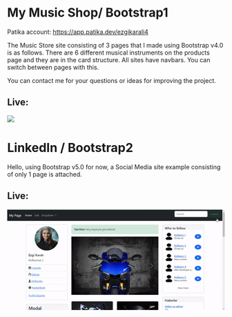 # My Music Shop/ Bootstrap1
Patika account: https://app.patika.dev/ezgikarali4

The Music Store site consisting of 3 pages that I made using Bootstrap v4.0 is as follows. There are 6 different musical instruments on the products page and they are in the card structure. All sites have navbars. You can switch between pages with this.

You can contact me for your questions or ideas for improving the project.

## Live:
![](https://github.com/ezgikarali4/Bootstrap/blob/main/Bootstrap1/images/muzikdukkanim.gif)

# LinkedIn / Bootstrap2

Hello, using Bootstrap v5.0 for now, a Social Media site example consisting of only 1 page is attached.

## Live:
![](https://github.com/ezgikarali4/Bootstrap/blob/main/Bootstrap2/images/ezgif.com-gif-maker.gif)

